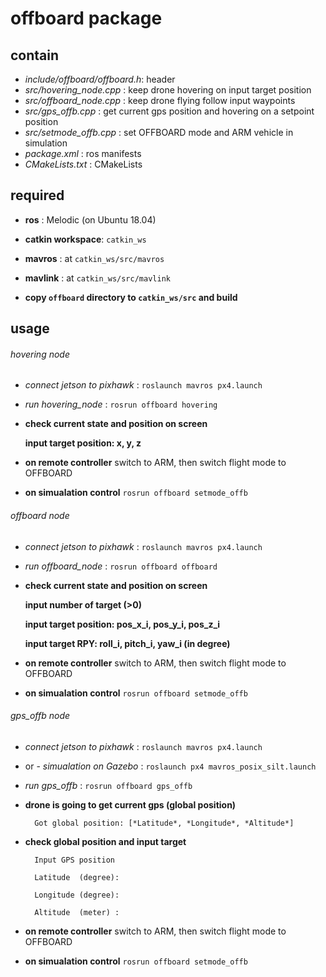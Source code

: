# offboard package

## contain
- *include/offboard/offboard.h*: header
- *src/hovering_node.cpp*      : keep drone hovering on input target position
- *src/offboard_node.cpp*      : keep drone flying follow input waypoints
- *src/gps_offb.cpp*           : get current gps position and hovering on a setpoint position
- *src/setmode_offb.cpp*       : set OFFBOARD mode and ARM vehicle in simulation
- *package.xml*                : ros manifests
- *CMakeLists.txt*             : CMakeLists

## required
- **ros**             : Melodic (on Ubuntu 18.04)
- **catkin workspace**: `catkin_ws`
- **mavros**          : at `catkin_ws/src/mavros`
- **mavlink**         : at `catkin_ws/src/mavlink`

- **copy `offboard` directory to `catkin_ws/src` and build**

## usage
###### hovering node
- *connect jetson to pixhawk*         : `roslaunch mavros px4.launch`
- *run hovering_node*                 : `rosrun offboard hovering`
- **check current state and position on screen**

  **input target position: x, y, z**
  
- **on remote controller** switch to ARM, then switch flight mode to OFFBOARD
- **on simualation control** `rosrun offboard setmode_offb`

###### offboard node
- *connect jetson to pixhawk*         : `roslaunch mavros px4.launch`
- *run offboard_node*                 : `rosrun offboard offboard`
- **check current state and position on screen**

  **input number of target (>0)**
  
  **input target position: pos_x_i, pos_y_i, pos_z_i**
  
  **input target RPY: roll_i, pitch_i, yaw_i (in degree)**
  
- **on remote controller** switch to ARM, then switch flight mode to OFFBOARD
- **on simualation control** `rosrun offboard setmode_offb`

###### gps_offb node
- *connect jetson to pixhawk*         : `roslaunch mavros px4.launch`
- or - *simualation on Gazebo*        : `roslaunch px4 mavros_posix_silt.launch`
- *run gps_offb*                 : `rosrun offboard gps_offb`
- **drone is going to get current gps (global position)**

  ```
    Got global position: [*Latitude*, *Longitude*, *Altitude*]
  ```
- **check global position and input target**

  ```
    Input GPS position

    Latitude  (degree):

    Longitude (degree):

    Altitude  (meter) :

  ```
    
- **on remote controller** switch to ARM, then switch flight mode to OFFBOARD
- **on simualation control** `rosrun offboard setmode_offb`
